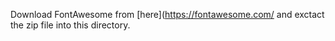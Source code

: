 Download FontAwesome from [here](https://fontawesome.com/ and exctact the zip file into this directory.
